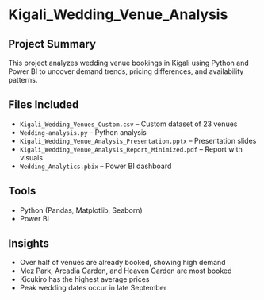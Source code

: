 # Kigali_Wedding_Venue_Analysis

## Project Summary
This project analyzes wedding venue bookings in Kigali using Python and Power BI to uncover demand trends, pricing differences, and availability patterns.

## Files Included
- `Kigali_Wedding_Venues_Custom.csv` – Custom dataset of 23 venues
- `Wedding-analysis.py` – Python analysis
- `Kigali_Wedding_Venue_Analysis_Presentation.pptx` – Presentation slides
- `Kigali_Wedding_Venue_Analysis_Report_Minimized.pdf` – Report with visuals
- `Wedding_Analytics.pbix` – Power BI dashboard 

## Tools
- Python (Pandas, Matplotlib, Seaborn)
- Power BI

## Insights
- Over half of venues are already booked, showing high demand
- Mez Park, Arcadia Garden, and Heaven Garden are most booked
- Kicukiro has the highest average prices
- Peak wedding dates occur in late September
  
  
